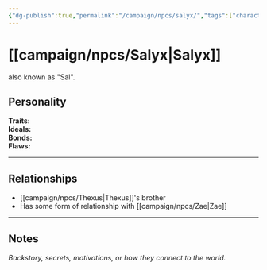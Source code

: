 ```yaml
---
{"dg-publish":true,"permalink":"/campaign/npcs/salyx/","tags":["character","npc"]}
---
```


# [[campaign/npcs/Salyx\|Salyx]]
also known as "Sal". 
## Personality
**Traits:**  
**Ideals:**  
**Bonds:**  
**Flaws:**  

---

## Relationships
- [[campaign/npcs/Thexus\|Thexus]]'s brother
- Has some form of relationship with [[campaign/npcs/Zae\|Zae]] 

---

## Notes
*Backstory, secrets, motivations, or how they connect to the world.*